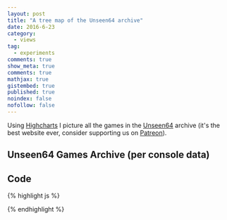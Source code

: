 ```yaml
---
layout: post
title: "A tree map of the Unseen64 archive"
date: 2016-6-23
category: 
  - views
tag:
  - experiments
comments: true
show_meta: true
comments: true
mathjax: true
gistembed: true
published: true
noindex: false
nofollow: false
---
```


Using [Highcharts](http://www.highcharts.com/) I picture all the games in the [Unseen64](https://www.unseen64.net) archive (it's the best website ever, consider supporting us on [Patreon](https://www.patreon.com/unseen64?ty=h)).

<!--more-->

## Unseen64 Games Archive (per console data)

<script src="https://code.jquery.com/jquery-1.9.1.js"></script>

<script src="https://code.highcharts.com/highcharts.js"></script>

<script src="https://code.highcharts.com/modules/treemap.js"></script>

<div id="container" style="min-width: 300px; max-width: 700px; margin: 0 auto">
</div>
        
<script type="text/javascript">

    $('#container').highcharts({
        series: [{
            type: "treemap",
            layoutAlgorithm: 'stripes',
            alternateStartingDirection: true,
            levels: [{
                level: 1,
                layoutAlgorithm: 'sliceAndDice',
                dataLabels: {
                    enabled: true,
                    align: 'left',
                    verticalAlign: 'top',
                    style: {
                        fontSize: '15px',
                        fontWeight: 'bold'
                    }
                }
            }],
            data: [{
                id: 'MS',
                name: 'Microsoft',
                color: "#107c10"
            }, {
                id: 'N',
                name: 'Nintendo',
                color: "#D20014"
            }, {
                id: 'S',
                name: 'Sony',
                color: '#000000'
            }, {
                id: 'SG',
                name: 'Sega',
                color: '#17569b'
            }, {
                id: 'O',
                name: 'Others',
                color: '#BECCD1'
            }, {
                name: 'Xbox',
                parent: 'MS',
                value: 307
            }, {
                name: 'Xbox One',
                parent: 'MS',
                value: 296
            }, {
                name: 'DS',
                parent: 'N',
                value: 78
            }, {
                name: 'Game Boy',
                parent: 'N',
                value: 53
            }, {
                name: 'Game Boy Advance',
                parent: 'N',
                value: 94
            }, {
                name: 'GameCube',
                parent: 'N',
                value: 142
            }, {
                name: 'NES/Famicom',
                parent: 'N',
                value: 101
            }, {
                name: 'Nintendo 3DS',
                parent: 'N',
                value: 9
            }, {
                name: 'Nintendo 64 & 64DD',
                parent: 'N',
                value: 158
            }, {
                name: 'SNES',
                parent: 'N',
                value: 144
            }, {
                name: 'Virtual Boy',
                parent: 'N',
                value: 11
            }, {
                name: 'Wii',
                parent: 'N',
                value: 101
            }, {
                name: 'WiiU',
                parent: 'N',
                value: 3
            }, {
                name: 'Others',
                parent: 'O',
                value: 480
            }, {
                name: '32X / Mega CD',
                parent: 'SG',
                value: 45
            }, {
                name: 'Dreamcast',
                parent: 'SG',
                value: 91
            }, {
                name: 'Game Gear',
                parent: 'SG',
                value: 13
            }, {
                name: 'Master System',
                parent: 'SG',
                value: 9
            }, {
                name: 'Mega Drive / Genesis',
                parent: 'SG',
                value: 92
            }, {
                name: 'Saturn',
                parent: 'SG',
                value: 87
            }, {
                name: 'Playstation',
                parent: 'S',
                value: 242
            }, {
                name: 'Playstation 2 (PS2)',
                parent: 'S',
                value: 372
            }, {
                name: 'Playstation 3 (PS3)',
                parent: 'S',
                value: 239
            }, {
                name: 'PSP',
                parent: 'S',
                value: 48
            }, {
                name: 'PS Vita',
                parent: 'S',
                value: 1
            }]
        }],
        title: {
            text: 'Unseen64 Games Archive'
        }
    });

</script>

## Code

{% highlight js %}

<script type="text/javascript">

    $('#container').highcharts({
        series: [{
            type: "treemap",
            layoutAlgorithm: 'stripes',
            alternateStartingDirection: true,
            levels: [{
                level: 1,
                layoutAlgorithm: 'sliceAndDice',
                dataLabels: {
                    enabled: true,
                    align: 'left',
                    verticalAlign: 'top',
                    style: {
                        fontSize: '15px',
                        fontWeight: 'bold'
                    }
                }
            }],
            data: [{
                id: 'MS',
                name: 'Microsoft',
                color: "#107c10"
            }, {
                id: 'N',
                name: 'Nintendo',
                color: "#D20014"
            }, {
                id: 'S',
                name: 'Sony',
                color: '#000000'
            }, {
                id: 'SG',
                name: 'Sega',
                color: '#17569b'
            }, {
                id: 'O',
                name: 'Others',
                color: '#BECCD1'
            }, {
                name: 'Xbox',
                parent: 'MS',
                value: 307
            }, {
                name: 'Xbox One',
                parent: 'MS',
                value: 296
            }, {
                name: 'DS',
                parent: 'N',
                value: 78
            }, {
                name: 'Game Boy',
                parent: 'N',
                value: 53
            }, {
                name: 'Game Boy Advance',
                parent: 'N',
                value: 94
            }, {
                name: 'GameCube',
                parent: 'N',
                value: 142
            }, {
                name: 'NES/Famicom',
                parent: 'N',
                value: 101
            }, {
                name: 'Nintendo 3DS',
                parent: 'N',
                value: 9
            }, {
                name: 'Nintendo 64 & 64DD',
                parent: 'N',
                value: 158
            }, {
                name: 'SNES',
                parent: 'N',
                value: 144
            }, {
                name: 'Virtual Boy',
                parent: 'N',
                value: 11
            }, {
                name: 'Wii',
                parent: 'N',
                value: 101
            }, {
                name: 'WiiU',
                parent: 'N',
                value: 3
            }, {
                name: 'Others',
                parent: 'O',
                value: 480
            }, {
                name: '32X / Mega CD',
                parent: 'SG',
                value: 45
            }, {
                name: 'Dreamcast',
                parent: 'SG',
                value: 91
            }, {
                name: 'Game Gear',
                parent: 'SG',
                value: 13
            }, {
                name: 'Master System',
                parent: 'SG',
                value: 9
            }, {
                name: 'Mega Drive / Genesis',
                parent: 'SG',
                value: 92
            }, {
                name: 'Saturn',
                parent: 'SG',
                value: 87
            }, {
                name: 'Playstation',
                parent: 'S',
                value: 242
            }, {
                name: 'Playstation 2 (PS2)',
                parent: 'S',
                value: 372
            }, {
                name: 'Playstation 3 (PS3)',
                parent: 'S',
                value: 239
            }, {
                name: 'PSP',
                parent: 'S',
                value: 48
            }, {
                name: 'PS Vita',
                parent: 'S',
                value: 1
            }]
        }],
        title: {
            text: 'Unseen64 Games Archive'
        }
    });

</script>

{% endhighlight %}







